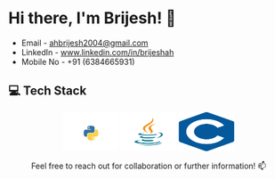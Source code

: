 # Hi there, I'm Brijesh! 👋

- Email - ahbrijesh2004@gmail.com
- LinkedIn - www.linkedin.com/in/brijeshah
- Mobile No - +91 (6384665931)

## 💻 Tech Stack
<div align="center">
<img src="Img/python.png" width="100" height="70" alt="python">
<img src="Img/java.png" width="100" height="70" alt="java">
<img src="Img/C.png" width="100" height="70" alt="C">


Feel free to reach out for collaboration or further information! 📫
